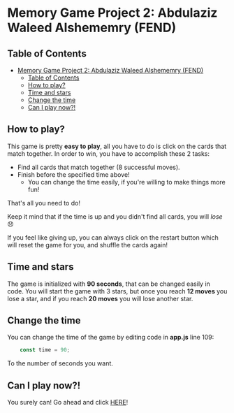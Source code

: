 # Memory Game Project 2: Abdulaziz Waleed Alshememry (FEND)

## Table of Contents

- [Memory Game Project 2: Abdulaziz Waleed Alshememry (FEND)](#memory-game-project-2-abdulaziz-waleed-alshememry-fend)
  - [Table of Contents](#table-of-contents)
  - [How to play?](#how-to-play)
  - [Time and stars](#time-and-stars)
  - [Change the time](#change-the-time)
  - [Can I play now?!](#can-i-play-now)

## How to play?

This game is pretty **easy to play**, all you have to do is click on the cards that match together.
In order to win, you have to accomplish these 2 tasks:
- Find all cards that match together (8 successful moves).
- Finish before the specified time above!
  - You can change the time easily, if you're willing to make things more fun!
  
That's all you need to do!

Keep it mind that if the time is up and you didn't find all cards, you will _lose_ :disappointed:

If you feel like giving up, you can always click on the restart button which will reset the game for you, and shuffle the cards again!
## Time and stars

The game is initialized with **90 seconds**, that can be changed easily in code.
You will start the game with 3 stars, but once you reach **12 moves** you lose a star, and if you reach **20 moves** you will lose another star.

## Change the time

You can change the time of the game by editing code in **app.js** line 109:

```javascript
    const time = 90;
```
To the number of seconds you want.

## Can I play now?!

You surely can!
Go ahead and click [HERE](https://abdulaziz-it.github.io/Memory-Games/)!
